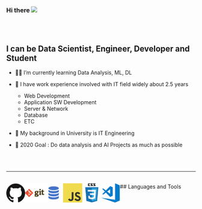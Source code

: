 ### Hi there <a href="https://github.com/chloecmin"><img src="https://media.giphy.com/media/hvRJCLFzcasrR4ia7z/giphy.gif" width="40px"></a>
<br><br>

## I can be Data Scientist, Engineer, Developer and Student
- :woman_student:   I’m currently learning Data Analysis, ML, DL

- :briefcase:  I have work experience involved with IT field widely about 2.5 years
  - Web Development
  - Application SW Development
  - Server & Network
  - Database
  - ETC
  
- :school:  My background in University is IT Engineering

- :goal_net:  2020 Goal : Do data analysis and AI Projects as much as possible

  <br><br>
---
<br>
## Languages and Tools

<img align="left" alt="GitHub" width="10%" src="https://raw.githubusercontent.com/github/explore/78df643247d429f6cc873026c0622819ad797942/topics/github/github.png" />
<img align="left" alt="Git" width="10%" src="https://raw.githubusercontent.com/github/explore/80688e429a7d4ef2fca1e82350fe8e3517d3494d/topics/git/git.png" />
<img align="left" alt="SQL" width="10%" src="https://raw.githubusercontent.com/github/explore/80688e429a7d4ef2fca1e82350fe8e3517d3494d/topics/sql/sql.png" />
<img align="left" alt="JavaScript" width="10%" src="https://raw.githubusercontent.com/github/explore/80688e429a7d4ef2fca1e82350fe8e3517d3494d/topics/javascript/javascript.png" />
<img align="left" alt="CSS3" width="10%" src="https://raw.githubusercontent.com/github/explore/80688e429a7d4ef2fca1e82350fe8e3517d3494d/topics/css/css.png" />
<img align="left" alt="Visual Studio Code" width="10%" src="https://raw.githubusercontent.com/github/explore/80688e429a7d4ef2fca1e82350fe8e3517d3494d/topics/visual-studio-code/visual-studio-code.png" />